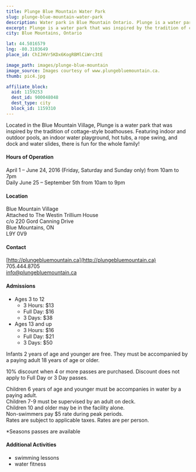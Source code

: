 ```yaml
---
title: Plunge Blue Mountain Water Park
slug: plunge-blue-mountain-water-park
description: Water park in Blue Mountain Ontario. Plunge is a water park that was inspired by the tradition of cottage-style boathouses.
excerpt: Plunge is a water park that was inspired by the tradition of cottage-style boathouses.
city: Blue Mountains, Ontario

lat: 44.5016579
lng: -80.3103649
place_id: ChIJHVr5KDx6KogRBMlCiWrc3tE

image_path: images/plunge-blue-mountain
image_source: Images courtesy of www.plungebluemountain.ca.
thumb: pic4.jpg

affiliate_block:
  aid: 1159253
  dest_id: 900048048
  dest_type: city
  block_id: 1159310
---
```

Located in the Blue Mountain Village, Plunge is a water park that was inspired by the tradition of cottage-style boathouses.  Featuring indoor and outdoor pools, an indoor water playground, hot tubs, a rope swing, and dock and water slides, there is fun for the whole family!   

#### Hours of Operation 
April 1 – June 24, 2016 (Friday, Saturday and Sunday only) from 10am to 7pm  
Daily June 25 – September 5th from 10am to 9pm

#### Location 
Blue Mountain Village  
Attached to The Westin Trillium House  
c/o 220 Gord Canning Drive  
Blue Mountains, ON  
L9Y 0V9

#### Contact
[http://plungebluemountain.ca](http://plungebluemountain.ca)  
705.444.8705  
info@plungebluemountain.ca

#### Admissions
- Ages 3 to 12
  - 3 Hours: $13
  - Full Day: $16
  - 3 Days: $38
- Ages 13 and up
  - 3 Hours: $16
  - Full Day: $21
  - 3 Days: $50

Infants 2 years of age and younger are free. They must be accompanied by a paying adult 18 years of age or older.

10% discount when 4 or more passes are purchased. Discount does not apply to Full Day or 3 Day passes. 

Children 6 years of age and younger must be accompanies in water by a paying adult.  
Children 7-9 must be supervised by an adult on deck.  
Children 10 and older may be in the facility alone.  
Non-swimmers pay $5 rate during peak periods.  
Rates are subject to applicable taxes. Rates are per person. 

*Seasons passes are available

#### Additional Activities
- swimming lessons
- water fitness

